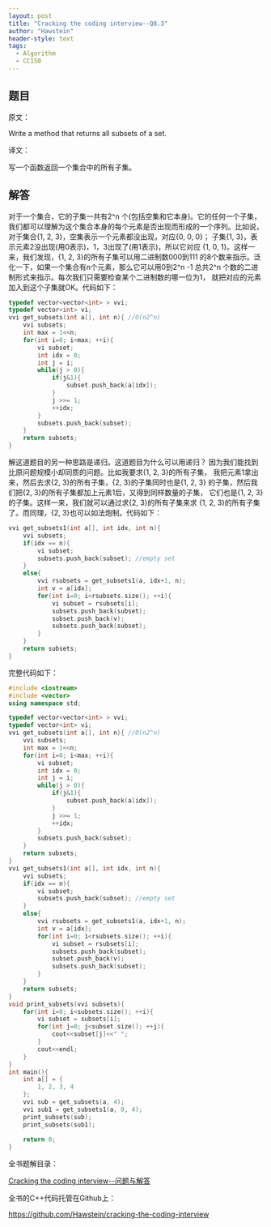 ```yaml
---
layout: post
title: "Cracking the coding interview--Q8.3"
author: "Hawstein"
header-style: text
tags:
  - Algorithm
  - CC150
---
```


## 题目

原文：

Write a method that returns all subsets of a set.

译文：

写一个函数返回一个集合中的所有子集。

## 解答

对于一个集合，它的子集一共有2^n 个(包括空集和它本身)。它的任何一个子集，
我们都可以理解为这个集合本身的每个元素是否出现而形成的一个序列。比如说，
对于集合{1, 2, 3}，空集表示一个元素都没出现，对应{0, 0, 0}；
子集{1, 3}，表示元素2没出现(用0表示)，1，3出现了(用1表示)，所以它对应
{1, 0, 1}。这样一来，我们发现，{1, 2, 3}的所有子集可以用二进制数000到111
的8个数来指示。泛化一下，如果一个集合有n个元素，那么它可以用0到2^n -1
总共2^n 个数的二进制形式来指示。每次我们只需要检查某个二进制数的哪一位为1，
就把对应的元素加入到这个子集就OK。代码如下：

```cpp
typedef vector<vector<int> > vvi;
typedef vector<int> vi;
vvi get_subsets(int a[], int n){ //O(n2^n)
    vvi subsets;
    int max = 1<<n;
    for(int i=0; i<max; ++i){
        vi subset;
        int idx = 0;
        int j = i;
        while(j > 0){
            if(j&1){
                subset.push_back(a[idx]);
            }
            j >>= 1;
            ++idx;
        }
        subsets.push_back(subset);
    }
    return subsets;
}
```

解这道题目的另一种思路是递归。这道题目为什么可以用递归？
因为我们能找到比原问题规模小却同质的问题。比如我要求{1, 2, 3}的所有子集，
我把元素1拿出来，然后去求{2, 3}的所有子集，{2, 3}的子集同时也是{1, 2, 3}
的子集，然后我们把{2, 3}的所有子集都加上元素1后，又得到同样数量的子集，
它们也是{1, 2, 3}的子集。这样一来，我们就可以通过求{2, 3}的所有子集来求
{1, 2, 3}的所有子集了。而同理，{2, 3}也可以如法炮制。代码如下：

```cpp
vvi get_subsets1(int a[], int idx, int n){
    vvi subsets;
    if(idx == n){
        vi subset;
        subsets.push_back(subset); //empty set
    }
    else{
        vvi rsubsets = get_subsets1(a, idx+1, n);
        int v = a[idx];
        for(int i=0; i<rsubsets.size(); ++i){
            vi subset = rsubsets[i];
            subsets.push_back(subset);
            subset.push_back(v);
            subsets.push_back(subset);
        }
    }
    return subsets;
}
```

完整代码如下：

```cpp
#include <iostream>
#include <vector>
using namespace std;

typedef vector<vector<int> > vvi;
typedef vector<int> vi;
vvi get_subsets(int a[], int n){ //O(n2^n)
    vvi subsets;
    int max = 1<<n;
    for(int i=0; i<max; ++i){
        vi subset;
        int idx = 0;
        int j = i;
        while(j > 0){
            if(j&1){
                subset.push_back(a[idx]);
            }
            j >>= 1;
            ++idx;
        }
        subsets.push_back(subset);
    }
    return subsets;
}
vvi get_subsets1(int a[], int idx, int n){
    vvi subsets;
    if(idx == n){
        vi subset;
        subsets.push_back(subset); //empty set
    }
    else{
        vvi rsubsets = get_subsets1(a, idx+1, n);
        int v = a[idx];
        for(int i=0; i<rsubsets.size(); ++i){
            vi subset = rsubsets[i];
            subsets.push_back(subset);
            subset.push_back(v);
            subsets.push_back(subset);
        }
    }
    return subsets;
}
void print_subsets(vvi subsets){
    for(int i=0; i<subsets.size(); ++i){
        vi subset = subsets[i];
        for(int j=0; j<subset.size(); ++j){
            cout<<subset[j]<<" ";
        }
        cout<<endl;
    }
}
int main(){
    int a[] = {
        1, 2, 3, 4
    };
    vvi sub = get_subsets(a, 4);
    vvi sub1 = get_subsets1(a, 0, 4);
    print_subsets(sub);
    print_subsets(sub1);
    
    return 0;
}
```

全书题解目录：

[Cracking the coding interview--问题与解答](/2013/03/14/ctci-solutions-contents/)

全书的C++代码托管在Github上：

<https://github.com/Hawstein/cracking-the-coding-interview>
